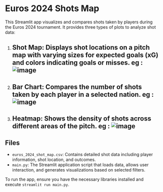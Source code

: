 # Euros 2024 Shots Map

This Streamlit app visualizes and compares shots taken by players during the Euros 2024 tournament. It provides three types of plots to analyze shot data:

1. **Shot Map**: Displays shot locations on a pitch map with varying sizes for expected goals (xG) and colors indicating goals or misses.
   eg : ![image](https://github.com/user-attachments/assets/eaf8fd94-27a9-4a0e-96a0-67a828ee90eb)
   -----------------------------------------------------------------------------------------------------------------------------------------------------------------------------

2. **Bar Chart**: Compares the number of shots taken by each player in a selected nation.
   eg : ![image](https://github.com/user-attachments/assets/ae7771e6-d6d8-44fa-9fa2-507262fec660)
   -----------------------------------------------------------------------------------------------------------------------------------------------------------------------------

3. **Heatmap**: Shows the density of shots across different areas of the pitch.
   eg : ![image](https://github.com/user-attachments/assets/412ea47f-f9db-49c7-be83-de74aa617c6f)
   -----------------------------------------------------------------------------------------------------------------------------------------------------------------------------


## Files

- `euros_2024_shot_map.csv`: Contains detailed shot data including player information, shot location, and outcomes.
- `main.py`: The Streamlit application script that loads data, allows user interaction, and generates visualizations based on selected filters.

To run the app, ensure you have the necessary libraries installed and execute `streamlit run main.py`.
